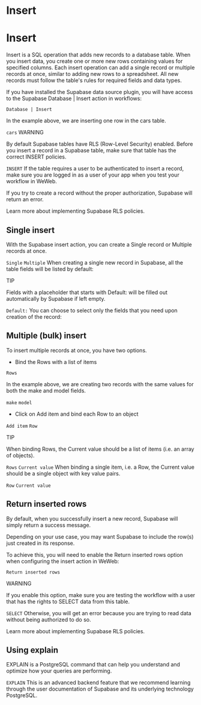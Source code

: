 # Insert ​


# Insert ​

Insert is a SQL operation that adds new records to a database table. When you insert data, you create one or more new rows containing values for specified columns. Each insert operation can add a single record or multiple records at once, similar to adding new rows to a spreadsheet. All new records must follow the table's rules for required fields and data types.

If you have installed the Supabase data source plugin, you will have access to the Supabase Database | Insert action in workflows:

`Database | Insert`


In the example above, we are inserting one row in the cars table.

`cars`
WARNING

By default Supabase tables have RLS (Row-Level Security) enabled. Before you insert a record in a Supabase table, make sure that table has the correct INSERT policies.

`INSERT`
If the table requires a user to be authenticated to insert a record, make sure you are logged in as a user of your app when you test your workflow in WeWeb.

If you try to create a record without the proper authorization, Supabase will return an error.

Learn more about implementing Supabase RLS policies.


## Single insert ​

With the Supabase insert action, you can create a Single record or Multiple records at once.

`Single`
`Multiple`
When creating a single new record in Supabase, all the table fields will be listed by default:



TIP

Fields with a placeholder that starts with Default: will be filled out automatically by Supabase if left empty.

`Default:`
You can choose to select only the fields that you need upon creation of the record:




## Multiple (bulk) insert ​

To insert multiple records at once, you have two options.

- Bind the Rows with a list of items

`Rows`


In the example above, we are creating two records with the same values for both the make and model fields.

`make`
`model`
- Click on Add item and bind each Row to an object

`Add item`
`Row`


TIP

When binding Rows, the Current value should be a list of items (i.e. an array of objects).

`Rows`
`Current value`
When binding a single item, i.e. a Row, the Current value should be a single object with key value pairs.

`Row`
`Current value`



## Return inserted rows ​

By default, when you successfully insert a new record, Supabase will simply return a success message.

Depending on your use case, you may want Supabase to include the row(s) just created in its response.

To achieve this, you will need to enable the Return inserted rows option when configuring the insert action in WeWeb:

`Return inserted rows`


WARNING

If you enable this option, make sure you are testing the workflow with a user that has the rights to SELECT data from this table.

`SELECT`
Otherwise, you will get an error because you are trying to read data without being authorized to do so.

Learn more about implementing Supabase RLS policies.


## Using explain ​

EXPLAIN is a PostgreSQL command that can help you understand and optimize how your queries are performing.

`EXPLAIN`
This is an advanced backend feature that we recommend learning through the user documentation of Supabase and its underlying technology PostgreSQL.

